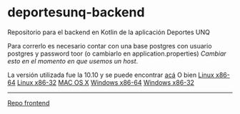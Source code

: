 # deportesunq-backend
Repositorio para el backend en Kotlin de la aplicación Deportes UNQ

Para correrlo es necesario contar con una base postgres con usuario postgres y password toor (o cambiarlo en application.properties) *Cambiar esto en el momento en que usemos un host*.

La versión utilizada fue la 10.10 y se puede encontrar [acá](https://www.enterprisedb.com/downloads/postgres-postgresql-downloads)
O bien
[Linux x86-64](https://www.enterprisedb.com/thank-you-downloading-postgresql?anid=1256719)
[Linux x86-32](https://www.enterprisedb.com/thank-you-downloading-postgresql?anid=1256718)
[MAC OS X](https://www.enterprisedb.com/thank-you-downloading-postgresql?anid=1256720)
[Windows x86-64](https://www.enterprisedb.com/thank-you-downloading-postgresql?anid=1256722)
[Windows x86-32](https://www.enterprisedb.com/thank-you-downloading-postgresql?anid=1256721)


---------
[Repo frontend](https://github.com/bcoronel-fusap/deportesunq-frontend-android)
